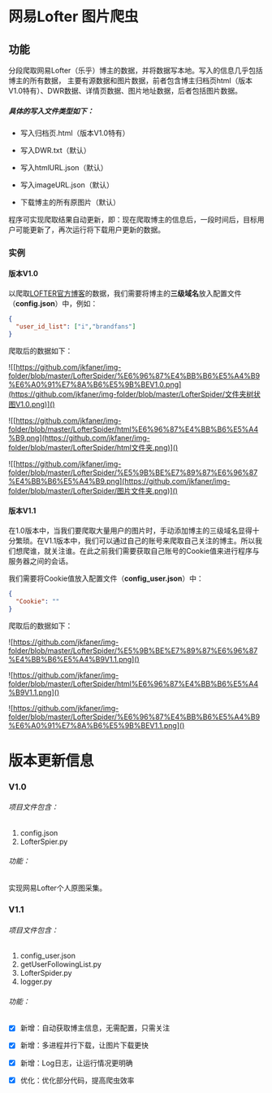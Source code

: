 # 网易Lofter 图片爬虫

## 功能

分段爬取网易Lofter（乐乎）博主的数据，并将数据写本地。写入的信息几乎包括博主的所有数据， 主要有源数据和图片数据，前者包含博主归档页html（版本V1.0特有）、DWR数据、详情页数据、图片地址数据，后者包括图片数据。

##### 具体的写入文件类型如下：

- 写入归档页.html（版本V1.0特有）

- 写入DWR.txt（默认）
- 写入htmlURL.json（默认）
- 写入imageURL.json（默认）
- 下载博主的所有原图片（默认）

程序可实现爬取结果自动更新，即：现在爬取博主的信息后，一段时间后，目标用户可能更新了，再次运行将下载用户更新的数据。

### 实例

#### 版本V1.0

以爬取[LOFTER官方博客](http://i.lofter.com/)的数据，我们需要将博主的**三级域名**放入配置文件（**config.json**）中，例如：

```json
{
  "user_id_list": ["i","brandfans"]
}
```

爬取后的数据如下：

![[https://github.com/jkfaner/img-folder/blob/master/LofterSpider/%E6%96%87%E4%BB%B6%E5%A4%B9%E6%A0%91%E7%8A%B6%E5%9B%BEV1.0.png](https://github.com/jkfaner/img-folder/blob/master/LofterSpider/文件夹树状图V1.0.png)]()

![[https://github.com/jkfaner/img-folder/blob/master/LofterSpider/html%E6%96%87%E4%BB%B6%E5%A4%B9.png](https://github.com/jkfaner/img-folder/blob/master/LofterSpider/html文件夹.png)]()

![[https://github.com/jkfaner/img-folder/blob/master/LofterSpider/%E5%9B%BE%E7%89%87%E6%96%87%E4%BB%B6%E5%A4%B9.png](https://github.com/jkfaner/img-folder/blob/master/LofterSpider/图片文件夹.png)]()

#### 版本V1.1

在1.0版本中，当我们要爬取大量用户的图片时，手动添加博主的三级域名显得十分繁琐。在V1.1版本中，我们可以通过自己的账号来爬取自己关注的博主。所以我们想爬谁，就关注谁。在此之前我们需要获取自己账号的Cookie值来进行程序与服务器之间的会话。

我们需要将Cookie值放入配置文件（**config_user.json**）中：

```json
{
  "Cookie": ""
}
```

爬取后的数据如下：

![https://github.com/jkfaner/img-folder/blob/master/LofterSpider/%E5%9B%BE%E7%89%87%E6%96%87%E4%BB%B6%E5%A4%B9V1.1.png]()

![https://github.com/jkfaner/img-folder/blob/master/LofterSpider/html%E6%96%87%E4%BB%B6%E5%A4%B9V1.1.png]()

![https://github.com/jkfaner/img-folder/blob/master/LofterSpider/%E6%96%87%E4%BB%B6%E5%A4%B9%E6%A0%91%E7%8A%B6%E5%9B%BEV1.1.png]()

# 版本更新信息

### V1.0

###### 项目文件包含：

1. config.json
2. LofterSpier.py

###### 功能：

实现网易Lofter个人原图采集。



### V1.1

###### 项目文件包含：

1. config_user.json
2. getUserFollowingList.py
3. LofterSpider.py
4. logger.py

###### 功能：

- [x] 新增：自动获取博主信息，无需配置，只需关注

- [x] 新增：多进程并行下载，让图片下载更快
- [x] 新增：Log日志，让运行情况更明确
- [x] 优化：优化部分代码，提高爬虫效率